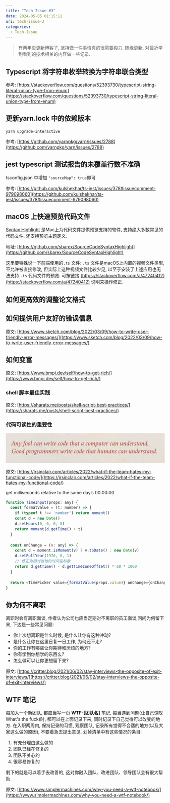 ```yaml
---
title: "Tech Issue #3"
date: 2024-05-05 01:15:11
uri: tech-issue-3
categories: 
  - Tech-Issue
---
```


> 有两年没更新博客了, 坚持做一件事情真的很需要毅力. 随缘更新, 对最近学到看到的技术相关的内容做一些记录.


## Typescript 将字符串枚举转换为字符串联合类型

参考: [https://stackoverflow.com/questions/52393730/typescript-string-literal-union-type-from-enum](https://stackoverflow.com/questions/52393730/typescript-string-literal-union-type-from-enum)

## 更新yarn.lock 中的依赖版本

`yarn upgrade-interactive`

参考: [https://github.com/yarnpkg/yarn/issues/2788](https://github.com/yarnpkg/yarn/issues/2788)

## jest typescript 测试报告的未覆盖行数不准确

tsconfig.json 中增加 `"sourceMap": true`即可

参考: [https://github.com/kulshekhar/ts-jest/issues/378#issuecomment-979098060](https://github.com/kulshekhar/ts-jest/issues/378#issuecomment-979098060)

## macOS 上快速预览代码文件

[Syntax Highlight](https://github.com/sbarex/SourceCodeSyntaxHighlight) 是Mac上为代码文件提供预览支持的软件, 支持绝大多数常见的代码文件, 还支持预览主题定义.

地址: [https://github.com/sbarex/SourceCodeSyntaxHighlight](https://github.com/sbarex/SourceCodeSyntaxHighlight)

这里要特殊说一下前端使用的`.ts` 文件: `.ts` 文件是macOS上内置的视频文件类型, 不允许被直接修改, 但实际上这种视频文件比较少见, 以至于安装了上述应用也无法支持 `.ts` 代码文件的预览. 可按链接 [https://stackoverflow.com/a/47240412](https://stackoverflow.com/a/47240412) 说明来操作修正.

## 如何更高效的调整论文格式

## 如何提供用户友好的错误信息

原文: [https://www.sketch.com/blog/2022/03/09/how-to-write-user-friendly-error-messages/](https://www.sketch.com/blog/2022/03/09/how-to-write-user-friendly-error-messages/)

## 如何变富

原文: [https://www.bmpi.dev/self/how-to-get-rich/](https://www.bmpi.dev/self/how-to-get-rich/)

### shell 脚本最佳实践

原文: [https://sharats.me/posts/shell-script-best-practices/](https://sharats.me/posts/shell-script-best-practices/)

### 代码可读性的重要性

![quote about code readability](./code-readability.png)

原文: [https://jrsinclair.com/articles/2022/what-if-the-team-hates-my-functional-code/](https://jrsinclair.com/articles/2022/what-if-the-team-hates-my-functional-code/)

get milliseconds relative to the same day’s 00:00:00

```javascript
function TimeInput(props: any) {
  const formatValue = (t: number) => {
    if (typeof t !== 'number') return moment()
    const d = new Date()
    d.setHours(0, 0, 0, 0)
    return moment(d.getTime() + t)
  }

  const onChange = (v: any) => {
    const d = moment.isMoment(v) ? v.toDate() : new Date(v)
    d.setFullYear(1970, 0, 1)
    // 修正为相对当地的时间毫秒数
    return d.getTime() - d.getTimezoneOffset() * 60 * 1000
  }

  return <TimePicker value={formatValue(props.value)} onChange={onChange} disabled={props.disabled} />
}
```

## 你为何不离职

离职时会有离职面谈, 作者认为公司也应当定期对不离职的员工面谈,问问为何留下来, 下边是一些常见问题:

- 你上次想离职是什么时候, 是什么让你有这种冲动?
- 是什么让你在这里日复一日工作, 为何还不走?
- 你的工作有哪些让你期待和厌烦的地方?
- 你有学到你想学的东西么?
- 怎么做可以让你更想留下来?

原文: [https://critter.blog/2021/06/02/stay-interviews-the-opposite-of-exit-interviews/](https://critter.blog/2021/06/02/stay-interviews-the-opposite-of-exit-interviews/)

## WTF 笔记

每加入一个新团队, 都应当写一页 **WTF-[团队名]** 笔记, 每当遇到问题(让自己惊叹What's the fuck)时, 都可以在上面记录下来, 同时记录下自己觉得可以改变的地方. 在入职两周内, 保持记录的习惯, 观察团队, 记录所有觉得不合适的地方(以及大家这么做的原因), 不要着急去提出意见.  划掉清单中有这些情况的条目:

1. 有充分理由这么做的
2. 团队已经在修复的
3. 团队不关心的
4. 很容易修复的

剩下的就是可以着手去改善的, 这对你融入团队、改进团队、领导团队会有很大帮助.

原文: [https://www.simplermachines.com/why-you-need-a-wtf-notebook/](https://www.simplermachines.com/why-you-need-a-wtf-notebook/)

